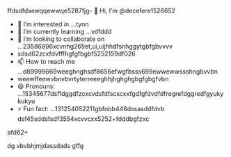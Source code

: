 ffdsdfdsewqqewwqe5287fjg- 👋 Hi, I’m @decefere1526652
- 👀 I’m interested in ...tynn
- 🌱 I’m currently learning ...vdfddd
- 💞️ I’m looking to collaborate on ...23586996xcvnhg265et,ui,uijhhdfsnhggytgbfgbvvvv
- sdsd62zcxfdvfffhgfgfbgbf5252159df026
- 📫 How to reach me ...d89999669weeghnghsdf8656efwgfbsss699ewwewwssshngbvvbn
- weewffeewvbnvbvrtyterreeeghhjhghghgbgfgbgfvbn
- 😄 Pronouns: ...15345677dsffdggdfzcxcvdsfdfscxcxxfgdfgfdvdfdfregrefdggredfgyukykukyu
- ⚡ Fun fact: ...131254052211gbfnbb448dssasddfdvb
dsf45sddsfsdf3554xcvvcxx5252+fdddbgfzxc
<!---455sdffregfb96+996+v
decefere/decefere is a ✨ special ✨ repository becausfdse its `RE45ADME.md` (this filekjk,j) appears sefdon your GitHub prvdfsofile.bcv
You can click the Preview link to take a look at your changes.dsrtebcv
--->afd62+
dg
vbvbhjmjdassdads
gffg
